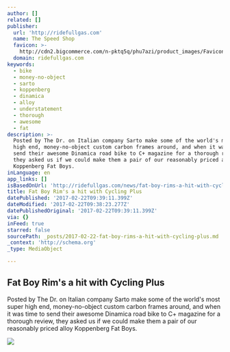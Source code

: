 ```yaml
---
author: []
related: []
publisher:
  url: 'http://ridefullgas.com'
  name: The Speed Shop
  favicon: >-
    http://cdn2.bigcommerce.com/n-pktq5q/phu7azi/product_images/Favicon2.png?t=1471549226
  domain: ridefullgas.com
keywords:
  - bike
  - money-no-object
  - sarto
  - koppenberg
  - dinamica
  - alloy
  - understatement
  - thorough
  - awesome
  - fat
description: >-
  Posted by The Dr. on Italian company Sarto make some of the world's most super
  high end, money-no-object custom carbon frames around, and when it was time to
  send their awesome Dinamica road bike to C+ magazine for a thorough review,
  they asked us if we could make them a pair of our reasonably priced alloy
  Koppenberg Fat Boys.
inLanguage: en
app_links: []
isBasedOnUrl: 'http://ridefullgas.com/news/fat-boy-rims-a-hit-with-cycling-plus/'
title: Fat Boy Rim's a hit with Cycling Plus
datePublished: '2017-02-22T09:39:11.399Z'
dateModified: '2017-02-22T09:38:23.277Z'
datePublishedOriginal: '2017-02-22T09:39:11.399Z'
via: {}
inFeed: true
starred: false
sourcePath: _posts/2017-02-22-fat-boy-rims-a-hit-with-cycling-plus.md
_context: 'http://schema.org'
_type: MediaObject

---
```

<article style=""><h1>Fat Boy Rim's a hit with Cycling Plus</h1><p>Posted by The Dr. on Italian company Sarto make some of the world's most super high end, money-no-object custom carbon frames around, and when it was time to send their awesome Dinamica road bike to C+ magazine for a thorough review, they asked us if we could make them a pair of our reasonably priced alloy Koppenberg Fat Boys.</p><img src="http://cdn2.bigcommerce.com/n-pktq5q/phu7azi/product_images/uploaded_images/cyp-303-026-full.jpg" /></article>